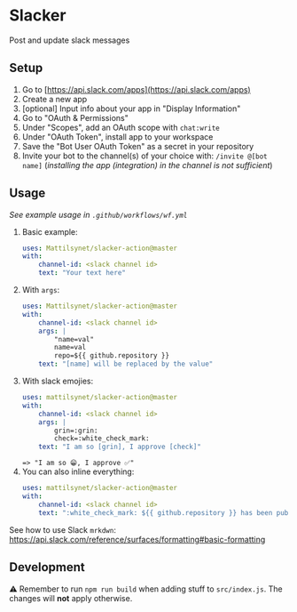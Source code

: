 # Slacker

Post and update slack messages

## Setup

1. Go to [https://api.slack.com/apps](https://api.slack.com/apps)
1. Create a new app
1. [optional] Input info about your app in "Display Information"
1. Go to "OAuth & Permissions"
1. Under "Scopes", add an OAuth scope with `chat:write`
1. Under "OAuth Token", install app to your workspace
1. Save the "Bot User OAuth Token" as a secret in your repository
1. Invite your bot to the channel(s) of your choice with: `/invite @[bot name]`
   (_installing the app (integration) in the channel is not sufficient_)

## Usage

_See example usage in `.github/workflows/wf.yml`_

1. Basic example:
   ```yaml
   uses: Mattilsynet/slacker-action@master
   with:
       channel-id: <slack channel id>
       text: "Your text here"
   ```
1. With `args`:
   ```yaml
   uses: Mattilsynet/slacker-action@master
   with:
       channel-id: <slack channel id>
       args: |
           "name=val"
           name=val
           repo=${{ github.repository }}
       text: "[name] will be replaced by the value"
   ```
1. With slack emojies:
   ```yaml
   uses: mattilsynet/slacker-action@master
   with:
       channel-id: <slack channel id>
       args: |
           grin=:grin:
           check=:white_check_mark:
       text: "I am so [grin], I approve [check]"
   ```
   `=> "I am so 😁, I approve ✅"`
1. You can also inline everything:
   ```yaml
   uses: mattilsynet/slacker-action@master
   with:
       channel-id: <slack channel id>
       text: ":white_check_mark: ${{ github.repository }} has been published :rocket:"
   ```

See how to use Slack `mrkdwn`:
https://api.slack.com/reference/surfaces/formatting#basic-formatting

## Development

⚠️ Remember to run `npm run build` when adding stuff to `src/index.js`. The changes
will **not** apply otherwise.
